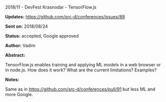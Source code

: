 2018/11 - DevFest Krasnodar - TensorFlow.js

**Updates:** https://github.com/src-d/conferences/issues/89

**Sent on:** 2018/08/24

**Status:** accepted, Google approved

**Author:** Vadim

**Abstract:**

TensorFlow.js enables training and applying ML models in a web browser or in node.js. How does it work? What are the current limitations? Examples?

**Notes:**

Same as in https://github.com/src-d/conferences/pull/91 but less ML and more Google.
